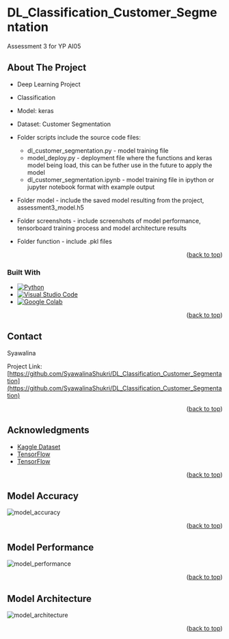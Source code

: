 <a name="readme-top"></a>
# DL_Classification_Customer_Segmentation
 Assessment 3 for YP AI05

<!-- ABOUT THE PROJECT -->
## About The Project

* Deep Learning Project
* Classification
* Model: keras
* Dataset: Customer Segmentation

* Folder scripts include the source code files:
    * dl_customer_segmentation.py - model training file
    * model_deploy.py - deployment file where the functions and keras model being load, this can be futher use in the future to apply the model
	* dl_customer_segmentation.ipynb - model training file in ipython or jupyter notebook format with example output

* Folder model - include the saved model resulting from the project, assessment3_model.h5

* Folder screenshots - include screenshots of model performance, tensorboard training process and model architecture results

* Folder function - include .pkl files


<p align="right">(<a href="#readme-top">back to top</a>)</p>



### Built With

* [![Python](https://img.shields.io/badge/Python-3.8%2B-blue)](https://www.python.org/)
* [![Visual Studio Code](https://img.shields.io/badge/Visual%20Studio%20Code-Latest-blue)](https://code.visualstudio.com/)
* [![Google Colab](https://img.shields.io/badge/Google%20Colab-Open-blue)](https://colab.research.google.com/)


<p align="right">(<a href="#readme-top">back to top</a>)</p>



<!-- CONTACT -->
## Contact

Syawalina

Project Link: [https://github.com/SyawalinaShukri/DL_Classification_Customer_Segmentation](https://github.com/SyawalinaShukri/DL_Classification_Customer_Segmentation)

<p align="right">(<a href="#readme-top">back to top</a>)</p>



<!-- ACKNOWLEDGMENTS -->
## Acknowledgments

* [Kaggle Dataset](https://www.kaggle.com/datasets/kunalgupta2616/hackerearth-customer-segmentation-hackathon)
* [TensorFlow](https://www.tensorflow.org/tutorials/structured_data/imbalanced_data)
* [TensorFlow](https://www.tensorflow.org/tutorials/structured_data/feature_columns)


<p align="right">(<a href="#readme-top">back to top</a>)</p>

<!-- Model Accuracy -->
## Model Accuracy
![model_accuracy](https://github.com/SyawalinaShukri/DL_Classification_Customer_Segmentation/assets/95696153/92af8a1e-aadf-41cb-b1e9-351e4c7ef3ae)


<p align="right">(<a href="#readme-top">back to top</a>)</p>

<!-- Model Performance -->
## Model Performance
![model_performance](https://github.com/SyawalinaShukri/DL_Classification_Customer_Segmentation/assets/95696153/5f1a9843-4af6-4479-922f-5dab6458d657)


<p align="right">(<a href="#readme-top">back to top</a>)</p>


<!-- Model Architecture -->
## Model Architecture
![model_architecture](https://github.com/SyawalinaShukri/DL_Classification_Customer_Segmentation/assets/95696153/e94fe3ea-05c4-4d07-a2fc-d15832057ef3)


<p align="right">(<a href="#readme-top">back to top</a>)</p>

 
